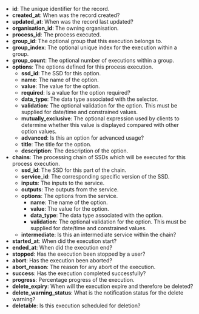 * **id**: The unique identifier for the record.
* **created_at**: When was the record created?
* **updated_at**: When was the record last updated?
* **organisation_id**: The owning organisation.
* **process_id**: The process executed.
* **group_id**: The optional group that this execution belongs to.
* **group_index**: The optional unique index for the execution within a group.
* **group_count**: The optional number of executions within a group.
* **options**: The options defined for this process execution.
    * **ssd_id**: The SSD for this option.
    * **name**: The name of the option.
    * **value**: The value for the option.
    * **required**: Is a value for the option required?
    * **data_type**: The data type associated with the selector.
    * **validation**: The optional validation for the option. This must be supplied for date/time and constrained values.
    * **mutually_exclusive**: The optional expression used by clients to determine whether this value is displayed compared with other option values.
    * **advanced**: Is this an option for advanced usage?
    * **title**: The title for the option.
    * **description**: The description of the option.
* **chains**: The processing chain of SSDs which will be executed for this process execution.
    * **ssd_id**: The SSD for this part of the chain.
    * **service_id**: The corresponding specific version of the SSD.
    * **inputs**: The inputs to the service.
    * **outputs**: The outputs from the service.
    * **options**: The options from the service.
        * **name**: The name of the option.
        * **value**: The value for the option.
        * **data_type**: The data type associated with the option.
        * **validation**: The optional validation for the option. This must be supplied for date/time and constrained values.
    * **intermediate**: Is this an intermediate service within the chain?
* **started_at**: When did the execution start?
* **ended_at**: When did the execution end?
* **stopped**: Has the execution been stopped by a user?
* **abort**: Has the execution been aborted?
* **abort_reason**: The reason for any abort of the execution.
* **success**: Has the execution completed successfully?
* **progress**: Percentage progress of the execution.
* **delete_expiry**: When will the execution expire and therefore be deleted?
* **delete_warning_status**: What is the notification status for the delete warning?
* **deletable**: Is this execution scheduled for deletion?
